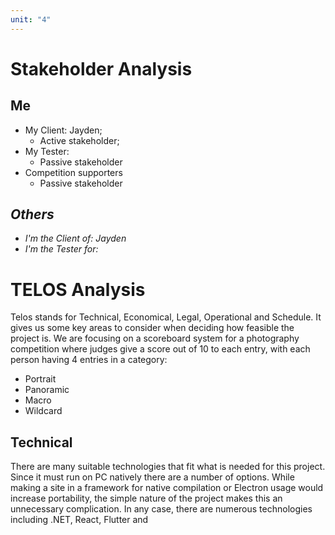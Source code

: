 ```yaml
---
unit: "4"
---
```

# Stakeholder Analysis
## Me
- My Client: Jayden;
	- Active stakeholder;
- My Tester:
	- Passive stakeholder
- Competition supporters
	- Passive stakeholder
## *Others*
- *I'm the Client of: Jayden*
- *I'm the Tester for:* 

# TELOS Analysis
Telos stands for Technical, Economical, Legal, Operational and Schedule. It gives us some key areas to consider when deciding how feasible the project is. We are focusing on a scoreboard system for a photography competition where judges give a score out of 10 to each entry, with each person having 4 entries in a category:
- Portrait
- Panoramic
- Macro
- Wildcard
## Technical
There are many suitable technologies that fit what is needed for this project. Since it must run on PC natively there are a number of options. While making a site in a framework for native compilation or Electron usage would increase portability, the simple nature of the project makes this an unnecessary complication. In any case, there are numerous technologies including .NET, React, Flutter and 